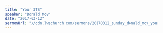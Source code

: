 ```yaml
---
title: "Your 3TS"
speaker: "Donald Moy"
date: "2017-03-12"
sermonUrl: "//cdn.lwechurch.com/sermons/20170312_sunday_donald_moy_your_3ts.mp3"
---
```

